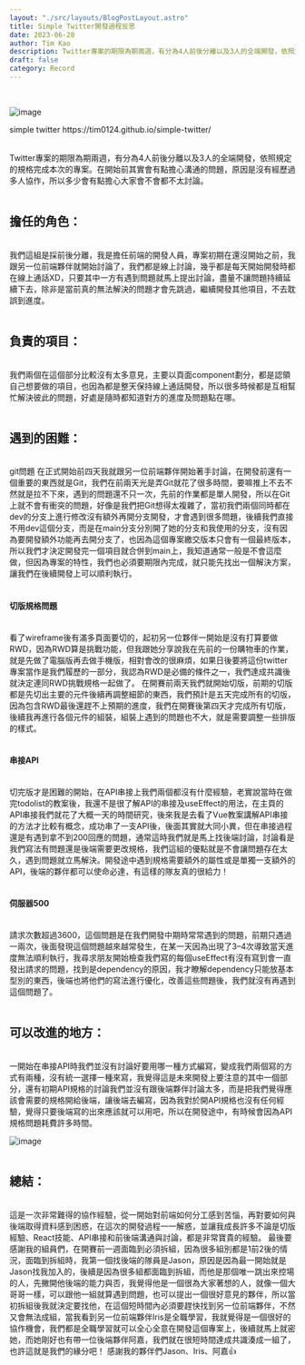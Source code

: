 ```yaml
---
layout: "./src/layouts/BlogPostLayout.astro"
title: Simple Twitter開發過程反思
date: 2023-06-28
author: Tim Kao
description: Twitter專案的期限為期兩週，有分為4人前後分離以及3人的全端開發，依照規定的規格完成本次的專案...
draft: false
category: Record
---
```

<br/>

![image](/images/twitter.gif)
<p class="text-center text-sm">simple twitter https://tim0124.github.io/simple-twitter/</p>
<br/>
Twitter專案的期限為期兩週，有分為4人前後分離以及3人的全端開發，依照規定的規格完成本次的專案。在開始前其實會有點擔心溝通的問題，原因是沒有經歷過多人協作，所以多少會有點擔心大家會不會都不太討論。

<br/>
<br/>

## 擔任的角色：
<br/>
我們這組是採前後分離，我是擔任前端的開發人員，專案初期在還沒開始之前，我跟另一位前端夥伴就開始討論了，我們都是線上討論，幾乎都是每天開始開發時都在線上通話XD，只要其中一方有遇到問題就馬上提出討論，盡量不讓問題持續延續下去，除非是當前真的無法解決的問題才會先跳過，繼續開發其他項目，不去耽誤到進度。
<br/>
<br/>

## 負責的項目：
<br/>
我們兩個在這個部分比較沒有太多意見，主要以頁面component劃分，都是認領自己想要做的項目，也因為都是整天保持線上通話開發，所以很多時候都是互相幫忙解決彼此的問題，好處是隨時都知道對方的進度及問題點在哪。
<br/>
<br/>

## 遇到的困難：
<br/>
git問題
在正式開始前四天我就跟另一位前端夥伴開始著手討論，在開發前還有一個重要的東西就是Git，我們在前兩天光是弄Git就花了很多時間，要嘛推上不去不然就是拉不下來，遇到的問題還不只一次，先前的作業都是單人開發，所以在Git上就不會有衝突的問題，好像是我們把Git想得太複雜了，當初我們兩個同時都在dev的分支上進行修改沒有額外再開分支開發，才會遇到很多問題，後續我們直接不用dev這個分支，而是在main分支分別開了她的分支和我使用的分支，沒有因為要開發額外功能再去開分支了，也因為這個專案繳交版本只會有一個最終版本，所以我們才決定開發完一個項目就合併到main上，我知道通常一般是不會這麼做，但因為專案的特性，我們也必須要期限內完成，就只能先找出一個解決方案，讓我們在後續開發上可以順利執行。
<br/>
<br/>

#### **切版規格問題**
<br/>
看了wireframe後有滿多頁面要切的，起初另一位夥伴一開始是沒有打算要做RWD，因為RWD算是挑戰功能，但我跟她分享說我在先前的一份購物車的作業，就是先做了電腦版再去做手機版，相對會改的很麻煩，如果日後要將這份twitter專案當作是我們履歷的一部分，我認為RWD是必備的條件之一，我們達成共識後就決定連同RWD挑戰規格一起做了。
在開賽前兩天我們就開始切版，前期的切版都是先切出主要的元件後續再調整細節的東西，我們預計是五天完成所有的切版，因為包含RWD最後還趕不上預期的進度，我們在開賽後第四天才完成所有切版，後續我再進行各個元件的組裝，組裝上遇到的問題也不大，就是需要調整一些排版的樣式。
<br/>
<br/>

#### **串接API**
<br/>
切完版才是困難的開始，在API串接上我們兩個都沒有什麼經驗，老實說當時在做完todolist的教案後，我還不是很了解API的串接及useEffect的用法，在主頁的API串接我們就花了大概一天的時間研究，後來我是去看了Vue教案講解API串接的方法才比較有概念，成功串了一支API後，後面其實就大同小異，但在串接過程還是有遇到拿不到200回應的問題，通常這時我們就是馬上找後端討論，討論看是我們寫法有問題還是後端需要更改規格，我們這組的優點就是不會讓問題存在太久，遇到問題就立馬解決。開發途中遇到規格需要額外的屬性或是單獨一支額外的API，後端的夥伴都可以使命必達，有這樣的隊友真的很給力！
<br/>
<br/>

#### **伺服器500**
<br/>
請求次數超過3600，這個問題是在我們開發中期時常常遇到的問題，前期只遇過一兩次，後面發現這個問題越來越常發生，在某一天因為出現了3–4次導致當天進度無法順利執行，我尋求朋友開始檢查我們寫的每個useEffect有沒有寫到會一直發出請求的問題，找到是dependency的原因，我才瞭解dependency只能放基本型別的東西，後端也將他們的寫法進行優化，改善這些問題後，我們就沒有再遇到這個問題了。
<br/>
<br/>

## 可以改進的地方：
<br/>
一開始在串接API時我們並沒有討論好要用哪一種方式編寫，變成我們兩個寫的方式有兩種，沒有統一選擇一種來寫，我覺得這是未來開發上要注意的其中一個部分，還有初期API規格的討論我們並沒有跟後端夥伴討論太多，而是把我們覺得應該會需要的規格開給後端，讓後端去編寫，因為我對於開API規格也沒有任何經驗，覺得只要後端寫的出來應該就可以用吧，所以在開發途中，有時候會因為API規格問題耗費許多時間。

![image](/images/twitter-API.png)
<br/>
<br/>

## 總結：
<br/>
這是一次非常難得的協作經驗，從一開始對前端如何分工感到苦惱，再對要如何與後端取得資料感到困惑，在這次的開發過程一一解惑，並讓我成長許多不論是切版經驗、React技能、API串接和前後端溝通與討論，都是非常寶貴的經驗。
最後要感謝我的組員們，在開賽前一週面臨到必須拆組，因為很多組別都是1前2後的情況，面臨到拆組時，我第一個找後端的隊員是Jason，原因是因為最一開始就是Jason找我加入的，後續是因為很多組都面臨到拆組，而他是那個唯一跳出來控場的人，先撇開他後端的能力與否，我覺得他是一個很為大家著想的人，就像一個大哥哥一樣，可以跟他一組就算遇到問題，也可以提出一個很好意見的夥伴，所以當初拆組後我就決定要找他，在這個短時間內必須要趕快找到另一位前端夥伴，不然又會無法成組，當我看到另一位前端夥伴Iris是全職學習，我就覺得是一個很好的協作機會，我們都是全職學習就可以全心全意在開發這個專案上，後續就馬上就密她，而她剛好也有帶一位後端夥伴阿嘉，我們就在很短時間達成共識湊成一組了，也許這就是我們的緣分吧！ 感謝我的夥伴們Jason、Iris、阿嘉👍
